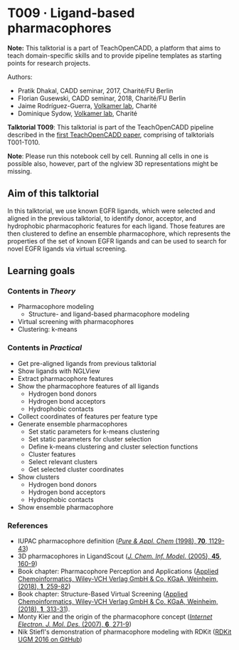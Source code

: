 # T009 · Ligand-based pharmacophores

**Note:** This talktorial is a part of TeachOpenCADD, a platform that aims to teach domain-specific skills and to provide pipeline templates as starting points for research projects.

Authors:

- Pratik Dhakal, CADD seminar, 2017, Charité/FU Berlin
- Florian Gusewski, CADD seminar, 2018, Charité/FU Berlin
- Jaime Rodríguez-Guerra, [Volkamer lab](https://volkamerlab.org/), Charité
- Dominique Sydow, [Volkamer lab](https://volkamerlab.org/), Charité


__Talktorial T009__: This talktorial is part of the TeachOpenCADD pipeline described in the [first TeachOpenCADD paper](https://jcheminf.biomedcentral.com/articles/10.1186/s13321-019-0351-x), comprising of talktorials T001-T010.


**Note**: Please run this notebook cell by cell. Running all cells in one is possible also, however, part of the nglview 3D representations might be missing.


## Aim of this talktorial

In this talktorial, we use known EGFR ligands, which were selected and aligned in the previous talktorial, to identify donor, acceptor, and hydrophobic pharmacophoric features for each ligand. Those features are then clustered to define an ensemble pharmacophore, which represents the properties of the set of known EGFR ligands and can be used to search for novel EGFR ligands via virtual screening.


## Learning goals


### Contents in *Theory*

* Pharmacophore modeling
  * Structure- and ligand-based pharmacophore modeling
* Virtual screening with pharmacophores
* Clustering: k-means


### Contents in *Practical*

* Get pre-aligned ligands from previous talktorial
* Show ligands with NGLView
* Extract pharmacophore features
* Show the pharmacophore features of all ligands
  * Hydrogen bond donors
  * Hydrogen bond acceptors
  * Hydrophobic contacts
* Collect coordinates of features per feature type
* Generate ensemble pharmacophores
  * Set static parameters for k-means clustering
  * Set static parameters for cluster selection
  * Define k-means clustering and cluster selection functions
  * Cluster features
  * Select relevant clusters
  * Get selected cluster coordinates
* Show clusters
  * Hydrogen bond donors
  * Hydrogen bond acceptors
  * Hydrophobic contacts
* Show ensemble pharmacophore


### References

* IUPAC pharmacophore definition 
([<i>Pure & Appl. Chem</i> (1998), <b>70</b>, 1129-43](https://www.degruyter.com/view/journals/pac/70/5/article-p1129.xml))
* 3D pharmacophores in LigandScout 
([<i>J. Chem. Inf. Model.</i> (2005), <b>45</b>, 160-9](https://pubs.acs.org/doi/10.1021/ci049885e))
* Book chapter: Pharmacophore Perception and Applications 
([Applied Chemoinformatics, Wiley-VCH Verlag GmbH & Co. KGaA, Weinheim, (2018), **1**, 259-82](https://onlinelibrary.wiley.com/doi/10.1002/9783527806539.ch6f))
* Book chapter: Structure-Based Virtual Screening ([Applied Chemoinformatics, Wiley-VCH Verlag GmbH & Co. KGaA, Weinheim, (2018), **1**, 313-31](https://onlinelibrary.wiley.com/doi/10.1002/9783527806539.ch6h)).
* Monty Kier and the origin of the pharmacophore concept 
([<i>Internet Electron. J. Mol. Des.</i> (2007), <b>6</b>, 271-9](http://biochempress.com/Files/iejmd_2007_6_0271.pdf))
* Nik Stiefl's demonstration of pharmacophore modeling with RDKit 
([RDKit UGM 2016 on GitHub](https://github.com/rdkit/UGM_2016/blob/master/Notebooks/Stiefl_RDKitPh4FullPublication.ipynb)) 
